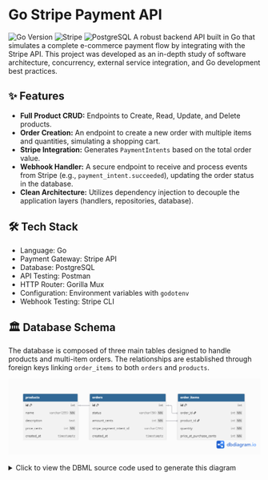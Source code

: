 # Go Stripe Payment API

  ![Go Version](https://img.shields.io/badge/Go-1.21-00ADD8?style=for-the-badge&logo=go)
  ![Stripe](https://img.shields.io/badge/Stripe-6772E5?style=for-the-badge&logo=stripe)
  ![PostgreSQL](https://img.shields.io/badge/PostgreSQL-4169E1?style=for-the-badge&logo=postgresql) 
  A robust backend API built in Go that simulates a complete e-commerce payment flow by integrating with the Stripe API. This project was developed as an in-depth study of software architecture, concurrency, external service integration, and Go development best practices.

## ✨ Features

  * **Full Product CRUD:** Endpoints to Create, Read, Update, and Delete products.
  * **Order Creation:** An endpoint to create a new order with multiple items and quantities, simulating a shopping cart.
  * **Stripe Integration:** Generates `PaymentIntents` based on the total order value.
  * **Webhook Handler:** A secure endpoint to receive and process events from Stripe (e.g., `payment_intent.succeeded`), updating the order status in the database.
  * **Clean Architecture:** Utilizes dependency injection to decouple the application layers (handlers, repositories, database).

## 🛠️ Tech Stack

  * Language: Go
  * Payment Gateway: Stripe API
  * Database: PostgreSQL
  * API Testing: Postman
  * HTTP Router: Gorilla Mux
  * Configuration: Environment variables with `godotenv`
  * Webhook Testing: Stripe CLI

## 🏛️ Database Schema

  The database is composed of three main tables designed to handle products and multi-item orders. The relationships are established through foreign keys linking `order_items` to both `orders` and `products`.

  ![Database Schema Diagram](docs/db_schema.png)

  <details>
  <summary>Click to view the DBML source code used to generate this diagram</summary>

  ```dbml
  // DBML code for dbdiagram.io

  Table products {
    id int [pk, increment]
    name varchar(255) [not null]
    description text
    price_cents int [not null, note: 'CHECK(price_cents > 0)']
    created_at timestamptz [default: `now()`]
  }

  Table orders {
    id int [pk, increment]
    status varchar(50) [not null, default: 'pending']
    amount_cents int [not null]
    stripe_payment_intent_id varchar(255) [unique]
    created_at timestamptz [default: `now()`]
  }

  Table order_items {
    id int [pk, increment]
    order_id int [not null]
    product_id int [not null]
    quantity int [not null, note: 'CHECK(quantity > 0)']
    price_at_purchase_cents int [not null]
  }

  // Define relationships
  Ref: order_items.order_id > orders.id
  Ref: order_items.product_id > products.id
```

## 🚀 Getting Started

Follow these steps to get a local copy up and running.

### Prerequisites

  * [Go](https://go.dev/doc/install) (version 1.21 or higher)
  * [PostgreSQL](https://www.postgresql.org/download/) installed locally
  * [Stripe CLI](https://stripe.com/docs/stripe-cli)
  * A [Stripe](https://stripe.com) account

### 1. Clone the Repository

  ```bash
  git clone https://github.com/RotigoZ/stripe-api-go.git
  cd stripe-api-go
  ```

### 2. Set up Environment Variables

  Create a `.env` file in the project root by copying the example file.
  ```bash
  cp .env.example .env
  ```
  Now, edit the `.env` file with your Stripe keys and database configuration:
  ```env
  # Your Stripe API keys (in test mode)
  SECRET_KEY="sk_test_..."
  PUBLISHABLE_KEY="pk_test_..."

  # Webhook signing secret generated by `stripe listen`
  STRIPE_WEBHOOK_SECRET="whsec_..." 

  # Database Configuration (Example for PostgreSQL)
  DATABASE_URL="postgres://your_user:your_password@localhost:5432/your_db_name?sslmode=disable"
  ```

### 3. Install Dependencies
  ```bash
  go mod tidy
  ```

### 4. Prepare the Database
  Run the `schema.sql` script to create the `products`, `orders` and `order_items` tables in your database.

### 5. Run the API
  ```bash
  go run ./cmd/api/main.go
  ```
  The server will be running on `http://localhost:3000`.

### 6. Start the Webhook Forwarding

  In a **second terminal**, start the Stripe CLI to forward events to your local API.
  ```bash
  stripe listen --forward-to localhost:3000/webhooks/stripe
  ```
  *(Remember to copy the `whsec_...` key that this command generates into your `.env` file and restart your API!)*

## 🕹️ API Usage (Endpoints)

  First, create a product for test purposes.

* **Endpoint:** `POST /products`
* **Request Body (JSON):**

    ```json
    {
      "name": "Product 1",
      "description": "This is product 1!",
      "price_cents": 5000
    }
    ```
* **cURL Example:**

    ```bash
    curl -X POST http://localhost:3000/products \
    -H "Content-Type: application/json" \
    -d '{ "name": "Product 1", "description": "This is product 1!", "price_cents": 5000 }'
    ```
* **Success Response:**

    ```
    Product created successfully!
    ```

  The main endpoint to test the flow is for creating orders.

### Create an Order

* **Endpoint:** `POST /orders`
* **Request Body (JSON):**
    ```json
    {
      "products": [
        { "product_id": 1, "quantity": 2 }
      ]
    }
    ```
* **cURL Example:**
    ```bash
    curl -X POST http://localhost:3000/orders \
    -H "Content-Type: application/json" \
    -d '{ "products": [{ "product_id": 1, "quantity": 2 }] }'
    ```
* **Success Response:**
    ```json
    {
      "clientSecret": "pi_..._secret_..."
    }
    ```

### Confirming the Payment (End-to-End Test)

  After creating an order, the API returns a `clientSecret`. To complete the payment flow and test the webhook, you must manually confirm this payment. This step simulates the action that a real frontend would perform using Stripe.js.

**1. Get the Payment Intent ID**

  From the response of the `POST /orders` request, copy the Payment Intent ID. It's the first part of the `clientSecret`, starting with `pi_...` and ending before _secret_.

**2. Confirm the Payment via Stripe's API**

  Using a tool like Postman or cURL, make a `POST` request directly to Stripe's API to confirm the payment.

  * **Endpoint:** `POST https://api.stripe.com/v1/payment_intents/YOUR_PAYMENT_INTENT_ID/confirm`
  * **Authorization:** Use your Stripe **Secret Key** (`sk_test_...`) as a Bearer Token.
  * **Body:** Set the body type to `x-www-form-urlencoded`. Add the following key-value pair: 
    * **Key:** `payment_method`
    * **Value:** `pm_card_visa`

  **cURL Example:**
  _Replace `YOUR_PAYMENT_INTENT_ID` and `YOUR_STRIPE_SECRET_KEY` with your actual values._
  ```bash
  curl -X POST https://api.stripe.com/v1/payment_intents/YOUR_PAYMENT_INTENT_ID/confirm \
    -u "YOUR_STRIPE_SECRET_KEY:" \
    -d payment_method=pm_card_visa
  ```

**3. Observe the Results**

After sending the confirmation request, you will see the full flow in action:
* **In your Stripe CLI terminal:** You will see the `payment_intent.succeeded` event being received from Stripe and forwarded to your API.
* **In your Go API terminal:** You will see the logs from your webhook handler processing the event.
* **In your database:** You can verify that the `status` of the corresponding order has been updated to `paid`.

## ✅ Tests

This project does not yet have an automated test suite. Future work includes adding unit tests for the main business logic in the handlers and repositories to ensure code quality and prevent regressions.

## Future Improvement

* **User Authentication:** Implement JWT authentication for user-specific orders.
* **Frontend Application:** Build a client-side application to interact with the API.
* **Pagination:** Add pagination to the GET /products endpoint.